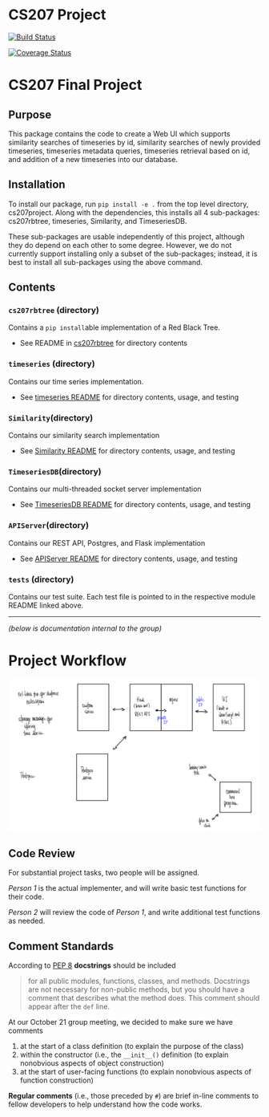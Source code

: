 # CS207 Project

[![Build Status](https://travis-ci.org/slac207/cs207project.svg?branch=master)](https://travis-ci.org/slac207/cs207project)

[![Coverage Status](https://coveralls.io/repos/github/slac207/cs207project/badge.svg?branch=master)](https://coveralls.io/github/slac207/cs207project?branch=master)

# CS207 Final Project

## Purpose
This package contains the code to create a Web UI which supports similarity searches of timeseries by id, similarity searches of newly provided timeseries, timeseries metadata queries, timeseries retrieval based on id, and addition of a new timeseries into our database.

## Installation
To install our package, run `pip install -e .` from the top level directory, cs207project.  Along with the dependencies, this installs all 4 sub-packages: cs207rbtree, timeseries, Similarity, and TimeseriesDB.  

These sub-packages are usable independently of this project, although they do depend on each other to some degree.  However, we do not currently support installing only a subset of the sub-packages; instead, it is best to install all sub-packages using the above command.

## Contents

### `cs207rbtree` (directory)
Contains a `pip install`able implementation of a Red Black Tree.

- See README in [cs207rbtree](https://github.com/slac207/cs207project/tree/master/cs207rbtree) for directory contents

### `timeseries` (directory)
Contains our time series implementation.

- See [timeseries README](https://github.com/slac207/cs207project/blob/master/timeseries/README.md) for directory contents, usage, and testing

### `Similarity`(directory)
Contains our similarity search implementation
- See [Similarity README](https://github.com/slac207/cs207project/blob/master/Similarity/README.md) for directory contents, usage, and testing

### `TimeseriesDB`(directory)
Contains our multi-threaded socket server implementation
- See [TimeseriesDB README](https://github.com/slac207/cs207project/blob/master/TimeseriesDB/README.md) for directory contents, usage, and testing

### `APIServer`(directory)
Contains our REST API, Postgres, and Flask implementation
- See [APIServer README](https://github.com/slac207/cs207project/blob/master/APIServer/README.md) for directory contents, usage, and testing

### `tests` (directory)
Contains our test suite. Each test file is pointed to in the respective module README linked above.


--------
 *(below is documentation internal to the group)*

# Project Workflow

![Workflow](https://github.com/slac207/cs207project/raw/master/www/html/files/workflow.png)

## Code Review

For substantial project tasks, two people will be assigned.

*Person 1* is the actual implementer, and will write basic test functions for their code.

*Person 2* will review the code of *Person 1*, and write additional test functions as needed.


## Comment Standards

According to  [PEP 8](https://www.python.org/dev/peps/pep-0008/#code-lay-out) **docstrings** should be included
> for all public modules, functions, classes, and methods. Docstrings are not necessary for non-public methods, but you should have a comment that describes what the method does. This comment should appear after the `def` line.

At our October 21 group meeting, we decided to make sure we have comments

1. at the start of a class definition (to explain the purpose of the class)
2. within the constructor (i.e., the `__init__()` definition (to explain nonobvious aspects of object construction)
3. at the start of user-facing functions (to explain nonobvious aspects of function construction)

**Regular comments** (i.e., those preceded by `#`) are brief in-line comments to fellow developers to help understand how the code works.
